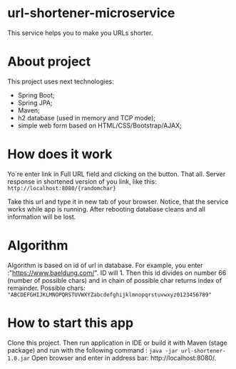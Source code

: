 # url-shortener-microservice

This service helps you to make you URLs shorter.

# About project
This project uses next technologies:
- Spring Boot;
- Spring JPA;  
- Maven;
- h2 database (used in memory and TCP mode);
- simple web form based on HTML/CSS/Bootstrap/AJAX;

# How does it work
Yo\`re enter link in Full URL field and clicking on the button. That all. Server response  in shortened version of
you link, like this:
`http://localhost:8080/{randomchar}`

Take this url and type it in new tab of your browser.
Notice, that the service works while app is running. After rebooting database cleans and all information 
will be lost.

# Algorithm 
Algorithm is based on id of url in database. For example, you enter :"https://www.baeldung.com/".
ID will 1. Then this id divides on number 66 (number of possible chars) and in chain of possible char returns
index of remainder. Possible chars:
`"ABCDEFGHIJKLMNOPQRSTUVWXYZabcdefghijklmnopqrstuvwxyz0123456789"`

# How to start this app
Clone this project. Then run application in IDE or build it with Maven (stage package) and run 
with the following command :
`java -jar url-shortener-1.0.jar`
Open browser and enter in address bar: http://localhost:8080/.
